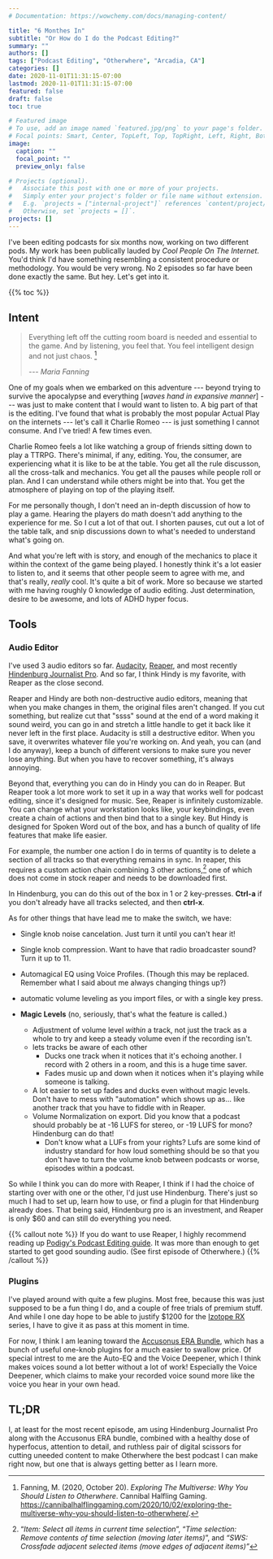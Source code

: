 ```yaml
---
# Documentation: https://wowchemy.com/docs/managing-content/

title: "6 Monthes In"
subtitle: "Or How do I do the Podcast Editing?"
summary: ""
authors: []
tags: ["Podcast Editing", "Otherwhere", "Arcadia, CA"]
categories: []
date: 2020-11-01T11:31:15-07:00
lastmod: 2020-11-01T11:31:15-07:00
featured: false
draft: false
toc: true

# Featured image
# To use, add an image named `featured.jpg/png` to your page's folder.
# Focal points: Smart, Center, TopLeft, Top, TopRight, Left, Right, BottomLeft, Bottom, BottomRight.
image:
  caption: ""
  focal_point: ""
  preview_only: false

# Projects (optional).
#   Associate this post with one or more of your projects.
#   Simply enter your project's folder or file name without extension.
#   E.g. `projects = ["internal-project"]` references `content/project/deep-learning/index.md`.
#   Otherwise, set `projects = []`.
projects: []
---
```


I've been editing podcasts for six months now, working on two different pods. My work has been publically lauded by *Cool People On The Internet*. You'd think I'd have something resembling a consistent procedure or methodology. You would be very wrong. No 2 episodes so far have been done exactly the same. But hey. Let's get into it.

{{% toc %}}

## Intent

> Everything left off the cutting room board is needed and essential to  the game. And by listening, you feel that. You feel intelligent design  and not just chaos. [^1]
>
> --- <cite> Maria Fanning

One of my goals when we embarked on this adventure --- beyond trying to survive the apocalypse and everything [*waves hand in expansive manner*] --- was just to make content that I would want to listen to. A big part of that is the editing. I've found that what is probably the most popular Actual Play on the internets --- let's call it Charlie Romeo --- is just something I cannot consume. And I've tried! A few times even.

Charlie Romeo feels a lot like watching a group of friends sitting down to play a TTRPG. There's minimal, if any, editing. You, the consumer, are experiencing what it is like to be at the table. You get all the rule discusson, all the cross-talk and mechanics. You get all the pauses while people roll or plan. And I can understand while others might be into that. You get the atmosphere of playing on top of the playing itself.

For me personally though, I don't need an in-depth discussion of how to play a game. Hearing the players do math doesn't add anything to the experience for me.  So I cut a lot of that out. I shorten pauses, cut out a lot of the table talk, and snip discussions down to what's needed to understand what's going on.

And what you're left with is story, and enough of the mechanics to place it within the context of the game being played. I honestly think it's a lot easier to listen to, and it seems that other people seem to agree with me, and that's really, *really* cool. It's quite a bit of work. More so because we started with me having roughly 0 knowledge of audio editing. Just determination, desire to be awesome, and lots of ADHD hyper focus.

[^1]: Fanning, M. (2020, October 20). *Exploring The Multiverse: Why You Should Listen to Otherwhere*. Cannibal Halfling Gaming. https://cannibalhalflinggaming.com/2020/10/02/exploring-the-multiverse-why-you-should-listen-to-otherwhere/. 



## Tools

### Audio Editor

I've used 3 audio editors so far. [Audacity](https://www.audacityteam.org/), [Reaper](https://www.reaper.fm/index.php), and most recently [Hindenburg Journalist Pro](https://hindenburg.com/products/hindenburg-journalist). And so far, I think Hindy is my favorite, with Reaper as the close second.

Reaper and Hindy are both non-destructive audio editors, meaning that when you make changes in them, the original files aren't changed. If you cut something, but realize cut that "ssss" sound at the end of a word making it sound weird, you can go in and stretch a little handle to get it back like it never left in the first place. Audacity is still a destructive editor. When you save, it overwrites whatever file you're working on. And yeah, you can (and I do anyway), keep a bunch of different versions to make sure you never lose anything. But when you have to recover something, it's always annoying.

Beyond that, everything you can do in Hindy you can do in Reaper. But Reaper took a lot more work to set it up in a way that works well for podcast editing, since it's designed for music. See, Reaper is infinitely customizable. You can change what your workstation looks like, your keybindings, even create a chain of actions and then bind that to a single key. But Hindy is designed for Spoken Word out of the box, and has a bunch of quality of life features that make life easier.

For example, the number one action I do in terms of quantity is to delete a section of all tracks so that everything remains in sync. In reaper, this requires a custom action chain combining 3 other actions,[^2] one of which does not come in stock reaper and needs to be downloaded first.

In Hindenburg, you can do this out of the box in 1 or 2 key-presses. **Ctrl-a** if you don't already have all tracks selected, and then **ctrl-x**.

As for other things that have lead me to make the switch, we have:

* Single knob noise cancelation. Just turn it until you can't hear it!

* Single knob compression. Want to have that radio broadcaster sound? Turn it up to 11.

* Automagical EQ using Voice Profiles. (Though this may be replaced. Remember what I said about me always changing things up?)

* automatic volume leveling as you import files, or with a single key press.

* **Magic Levels** (no, seriously, that's what the feature is called.)

  * Adjustment of volume level *within* a track, not just the track as a whole to try and keep a steady volume even if the recording isn't.
  * lets tracks be aware of each other
    * Ducks one track when it notices that it's echoing another. I record with 2 others in a room, and this is a huge time saver.
    * Fades music up and down when it notices when it's playing while someone is talking.
  * A lot easier to set up fades and ducks even without magic levels. Don't have to mess with "automation" which shows up as... like another track that you have to fiddle with in Reaper.
  * Volume Normalization on export. Did you know that a podcast should probably be at -16 LUFS for stereo, or -19 LUFS for mono? Hindenburg can do that!
    * Don't know what a LUFs from your rights? Lufs are some kind of industry standard for how loud something should be so that you don't have to turn the volume knob between podcasts or worse, episodes within a podcast.

So while I think you can do more with Reaper, I think if I had the choice of starting over with one or the other, I'd just use Hindenburg. There's just so much I had to set up, learn how to use, or find a plugin for that Hindenburg already does. That being said, Hindenburg pro is an investment, and Reaper is only $60 and can still do everything you need.

{{% callout note %}}
If you do want to use Reaper, I highly recommend reading up [Podigy's Podcast Editing guide](https://podigy.co/podcast-editing-guide/). It was more than enough to get started to get good sounding audio. (See first episode of Otherwhere.)
{{% /callout %}}

### Plugins
I've played around with quite a few plugins. Most free, because this was just supposed to be a fun thing I do, and a couple of free trials of premium stuff. And while I one day hope to be able to justify $1200 for the [Izotope RX]( https://www.izotope.com/en/shop/rx-8-advanced.html) series, I have to give it as pass at this moment in time.


For now, I think I am leaning toward the [Accusonus ERA Bundle]( https://accusonus.com/products/audio-repair/era-bundle-standard), which has a bunch of useful one-knob plugins for a much easier to swallow price. Of special intrest to me are the Auto-EQ and the Voice Deepener, which I think makes voices sound a lot better without a lot of work! Especially the Voice Deepener, which claims to make your recorded voice sound more like the voice you hear in your own head. 


## TL;DR
I, at least for the most recent episode, am using Hindenburg Journalist Pro along with the Accusonus ERA bundle, combined with a healthy dose of hyperfocus, attention to detail, and ruthless pair of digital scissors for cutting uneeded content to make Otherwhere the best podcast I can make right now, but one that is always getting better as I learn more.

  

[^2]:“*Item: Select all items in current time selection*”, “*Time selection: Remove contents of time selection (moving later items)*”, and *“SWS: Crossfade adjacent selected items (move edges of adjacent items)”*

